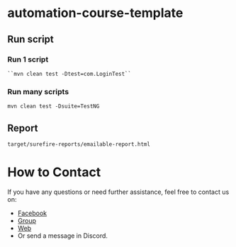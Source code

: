 # automation-course-template

## Run script

### Run 1 script
```
``mvn clean test -Dtest=com.LoginTest``
```

### Run many scripts
```
mvn clean test -Dsuite=TestNG
```


## Report
```
target/surefire-reports/emailable-report.html
```

# How to Contact
If you have any questions or need further assistance, feel free to contact us on:
- [Facebook](https://www.facebook.com/automationtestpro)
- [Group](https://www.facebook.com/groups/automationtestpro)
- [Web](https://automationtestpro.com/)
- Or send a message in Discord.
